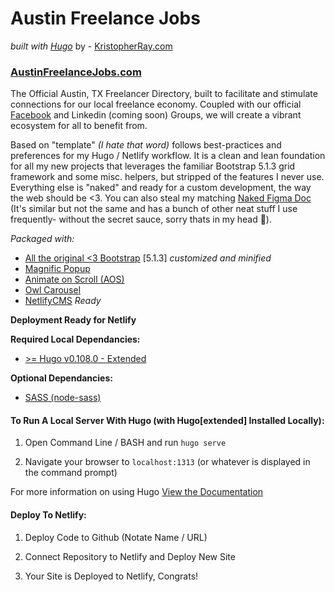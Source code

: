 # Austin Freelance Jobs
*built with [Hugo](https://gohugo.io)* by - [KristopherRay.com](https://kristopherray.com)  

### [AustinFreelanceJobs.com](https://anakedhugo.netlify.app/)

The Official Austin, TX Freelancer Directory, built to facilitate and stimulate connections for our local freelance economy. Coupled with our official [Facebook](https://www.facebook.com/groups/austinfreelancejobs/) and Linkedin (coming soon) Groups, we will create a vibrant ecosystem for all to benefit from.

Based on "template" *(I hate that word)* follows best-practices and preferences for my Hugo / Netlify workflow. It is a clean and lean foundation for all my new projects that leverages the familiar Bootstrap 5.1.3 grid framework and some misc. helpers, but stripped of the features I never use. Everything else is "naked" and ready for a custom development, the way the web should be <3. You can also steal my matching [Naked Figma Doc](https://www.figma.com/file/S00t2DMj4DhGItZTEyKqeD/Kristopher-Ray-Naked-Figma?type=design&node-id=0%3A1&mode=design&t=Du8L4JyYAdQ4k7v4-1) (It's similar but not the same and has a bunch of other neat stuff I use frequently- without the secret sauce, sorry thats in my head 🤯).

*Packaged with:*
- [All the original <3 Bootstrap](https://getbootstrap.com/) [5.1.3] *customized and minified*
- [Magnific Popup](https://dimsemenov.com/plugins/magnific-popup/)
- [Animate on Scroll (AOS)](https://michalsnik.github.io/aos/)
- [Owl Carousel](https://github.com/OwlCarousel2/OwlCarousel2)
- [NetlifyCMS](https://netlifycms.org) *Ready*

**Deployment Ready for Netlify**

**Required Local Dependancies:**
- [ >= Hugo v0.108.0 - Extended](https://github.com/gohugoio/hugo/releases/)

**Optional Dependancies:**
- [SASS (node-sass)](https://github.com/sass/node-sass)

#### **To Run A Local Server With Hugo (with Hugo[extended] Installed Locally):**  

1. Open Command Line / BASH and run
`hugo serve`

2. Navigate your browser to 
`localhost:1313` (or whatever is displayed in the command prompt)

For more information on using Hugo [View the Documentation](https://gohugo.io/documentation/)

#### **Deploy To Netlify:**

1. Deploy Code to Github (Notate Name / URL)

2. Connect Repository to Netlify and Deploy New Site

3. Your Site is Deployed to Netlify, Congrats!

